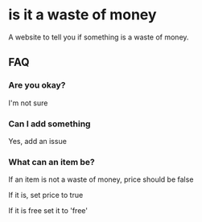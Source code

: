 # is it a waste of money
A website to tell you if something is a waste of money.

## FAQ

### Are you okay?

I'm not sure

### Can I add something

Yes, add an issue

### What can an item be?

If an item is not a waste of money, price should be false

If it is, set price to true

If it is free set it to 'free'
